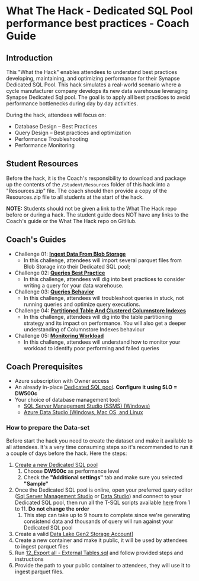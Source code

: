 # What The Hack - Dedicated SQL Pool performance best practices - Coach Guide

## Introduction
This "What the Hack" enables attendees to understand best practices developing, maintaining, and optimizing performance for their Synapse Dedicated SQL Pool. This hack simulates a real-world scenario where a cycle manufacturer company develops its new data warehouse leveraging Synapse Dedicated Sql pool. The goal is to apply all best practices to avoid performance bottlenecks during day by day activities. 

During the hack, attendees will focus on:
- Database Design – Best Practices
- Query Design – Best practices and optimization
- Performance Troubleshooting
- Performance Monitoring

## Student Resources
Before the hack, it is the Coach's responsibility to download and package up the contents of the `/Student/Resources` folder of this hack into a "Resources.zip" file. The coach should then provide a copy of the Resources.zip file to all students at the start of the hack.

**NOTE:** Students should not be given a link to the What The Hack repo before or during a hack. The student guide does NOT have any links to the Coach's guide or the What The Hack repo on GitHub.

## Coach's Guides
- Challenge 01: **[Ingest Data From Blob Storage](./Solution-01.md)**
	 - In this challenge, attendees will import several parquet files from Blob Storage into their Dedicated SQL pool; 
- Challenge 02: **[Queries Best Practice](./Solution-02.md)**
	 - In this challenge, attendees will dig into best practices to consider writing a query for your data warehouse.
- Challenge 03: **[Queries Behavior](./Solution-03.md)**
	 - In this challenge, attendees will troubleshoot queries in stuck, not running queries and optimize query executions.
- Challenge 04: **[Partitioned Table And Clustered Columnstore Indexes](./Solution-04.md)**
	 - In this challenge, attendees will dig into the table partitioning strategy and its impact on performance. You will also get a deeper understanding of Columnstore Indexes behaviour
- Challenge 05: **[Monitoring Workload](./Solution-05.md)**
	 - In this challenge, attendees will understand how to monitor your workload to identify poor performing and failed queries

## Coach Prerequisites 

- Azure subscription with Owner access
- An already in-place [Dedicated SQL pool](https://docs.microsoft.com/en-us/azure/synapse-analytics/sql-data-warehouse/create-data-warehouse-portal#:~:text=Create%20a%20SQL%20pool%201%20Select%20Create%20a,Notifications%20to%20monitor%20the%20deployment%20process.%20See%20More.). **Configure it using SLO = DW500c**
- Your choice of database management tool:
  - [SQL Server Management Studio (SSMS) (Windows)](https://docs.microsoft.com/en-us/sql/ssms/download-sql-server-management-studio-ssms?view=sql-server-ver15)
  - [Azure Data Studio (Windows, Mac OS, and Linux](https://docs.microsoft.com/en-us/sql/azure-data-studio/download-azure-data-studio?view=sql-server-ver15)

### How to prepare the Data-set

Before start the hack you need to create the dataset and make it available to all attendees.
It's a very time consuming steps so it's recommended to run it a couple of days before the hack.
Here the steps:
1. [Create a new Dedicated SQL pool](https://docs.microsoft.com/en-us/azure/synapse-analytics/sql-data-warehouse/create-data-warehouse-portal)
   1. Choose **DW500c** as performance level
   2. Check the **"Additional settings"** tab and make sure you selected **"Sample"**
2. Once the Dedicated SQL pool is online, open your preferred query editor ([Sql Server Management Studio](https://docs.microsoft.com/en-us/sql/ssms/download-sql-server-management-studio-ssms?view=sql-server-ver15) or [Data Studio](https://docs.microsoft.com/en-us/sql/azure-data-studio/download-azure-data-studio?view=sql-server-ver15)) and connect to your Dedicated SQL pool, then run all the T-SQL scripts available [here](./Solutions/Dataset%20-%20Scripts/) from 1 to 11. **Do not change the order**
   1. This step can take up to 9 hours to complete since we're generating consistend data and thousands of query will run against your Dedicated SQL pool
3. Create a valid [Data Lake Gen2 Storage Account](https://docs.microsoft.com/en-us/azure/storage/blobs/create-data-lake-storage-account)]
4. Create a new container and make it public, it will be used by attendees to ingest parquet files
5. Run [12_Export all - External Tables.sql](./Dataset%20-%20Scripts/../Dataset%20-%20Scripts/12_Export%20all%20-%20External%20Tables.sql) and follow provided steps and instructions
6. Provide the path to your public container to attendees, they will use it to ingest parquet files.

